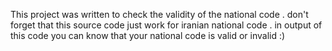This project was written to check the validity of the national code . 
don't forget that this source code just work for iranian national code .
in output of this code you can know that your national code is valid or invalid :) 
